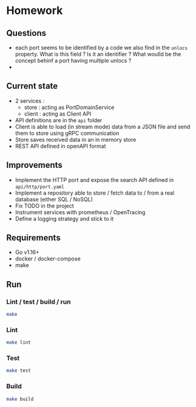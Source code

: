 # Homework

## Questions
- each port seems to be identified by a code we also find in the `unlocs` property. What is this field ? Is it an identifier ? What woulld be the concept behinf a port having multiple unlocs ?
- 

## Current state
- 2 services :
  - store : acting as PortDomainService
  - client : acting as Client API
- API definitions are in the `api` folder
- Client is able to load (in stream mode) data from a JSON file and send them to store using gRPC communication
- Store saves received data in an in memory store
- REST API defined in openAPI format

## Improvements
- Implement the HTTP port and expose the search API defined in `api/http/port.yaml`
- Implement a repository able to store / fetch data to / from a real database (either SQL / NoSQL)
- Fix TODO in the project
- Instrument services with prometheus / OpenTracing
- Define a logging strategy and stick to it

## Requirements
- Go v1.16+
- docker / docker-compose
- make

## Run

### Lint / test / build / run

 ```sh
 make
 ```

 ### Lint

 ```sh
make lint
 ```

### Test

 ```sh
make test
 ```

### Build

```sh
make build
```
